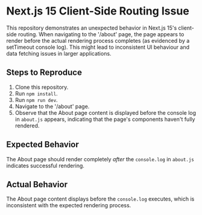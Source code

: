 # Next.js 15 Client-Side Routing Issue

This repository demonstrates an unexpected behavior in Next.js 15's client-side routing.  When navigating to the '/about' page, the page appears to render before the actual rendering process completes (as evidenced by a setTimeout console log).  This might lead to inconsistent UI behaviour and data fetching issues in larger applications.

## Steps to Reproduce

1. Clone this repository.
2. Run `npm install`.
3. Run `npm run dev`.
4. Navigate to the '/about' page.
5. Observe that the About page content is displayed before the console log in `about.js` appears, indicating that the page's components haven't fully rendered.

## Expected Behavior

The About page should render completely *after* the `console.log` in `about.js` indicates successful rendering.

## Actual Behavior

The About page content displays before the `console.log` executes, which is inconsistent with the expected rendering process.